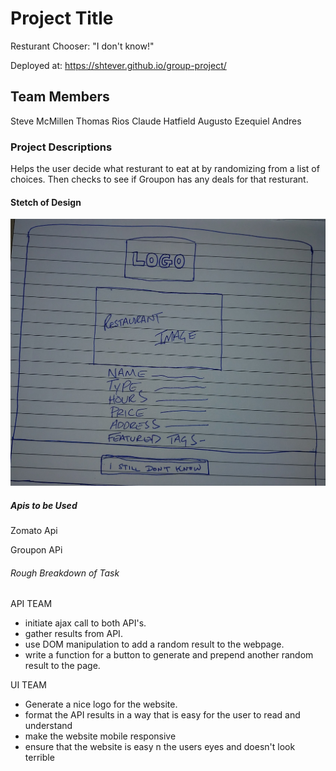 # Project Title
Resturant Chooser: "I don't know!"

Deployed at: https://shtever.github.io/group-project/

## Team Members
Steve McMillen
Thomas Rios
Claude Hatfield
Augusto Ezequiel Andres

### Project Descriptions 

Helps the user decide what resturant to eat at by randomizing from a list of choices. Then checks to see if Groupon has any deals for that resturant. 

#### Stetch of Design
![Website Sketch](https://github.com/Shtever/group-project/blob/master/assets/images/Group%20Project%20Sketch.jpg)



##### Apis to be Used

Zomato Api

Groupon APi

###### Rough Breakdown of Task

API TEAM
- initiate ajax call to both API's.
- gather results from API.
- use DOM manipulation to add a random result to the webpage.
- write a function for a button to generate and prepend another random result to the page.

UI TEAM
- Generate a nice logo for the website.
- format the API results in a way that is easy for the user to read and understand
- make the website mobile responsive
- ensure that the website is easy n the users eyes and doesn't look terrible
